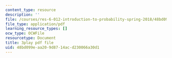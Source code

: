 ```yaml
---
content_type: resource
description: ''
file: /courses/res-6-012-introduction-to-probability-spring-2018/48bd099eaa209d8714acd230066a30d1_6UMv4vb4y7c.pdf
file_type: application/pdf
learning_resource_types: []
ocw_type: OCWFile
resourcetype: Document
title: 3play pdf file
uid: 48bd099e-aa20-9d87-14ac-d230066a30d1
---
```


